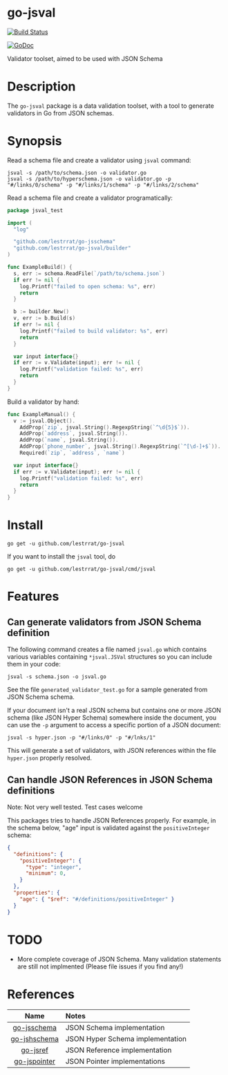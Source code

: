 # go-jsval

[![Build Status](https://travis-ci.org/lestrrat/go-jsval.svg?branch=master)](https://travis-ci.org/lestrrat/go-jsval)

[![GoDoc](https://godoc.org/github.com/lestrrat/go-jsval?status.svg)](https://godoc.org/github.com/lestrrat/go-jsval)

Validator toolset, aimed to be used with JSON Schema

# Description

The `go-jsval` package is a data validation toolset, with
a tool to generate validators in Go from JSON schemas.

# Synopsis

Read a schema file and create a validator using `jsval` command:

```shell
jsval -s /path/to/schema.json -o validator.go
jsval -s /path/to/hyperschema.json -o validator.go -p "#/links/0/schema" -p "#/links/1/schema" -p "#/links/2/schema"
```

Read a schema file and create a validator programatically:

```go
package jsval_test

import (
  "log"

  "github.com/lestrrat/go-jsschema"
  "github.com/lestrrat/go-jsval/builder"
)

func ExampleBuild() {
  s, err := schema.ReadFile(`/path/to/schema.json`)
  if err != nil {
    log.Printf("failed to open schema: %s", err)
    return
  }

  b := builder.New()
  v, err := b.Build(s)
  if err != nil {
    log.Printf("failed to build validator: %s", err)
    return
  }

  var input interface{}
  if err := v.Validate(input); err != nil {
    log.Printf("validation failed: %s", err)
    return
  }
}
```

Build a validator by hand:

```go
func ExampleManual() {
  v := jsval.Object().
    AddProp(`zip`, jsval.String().RegexpString(`^\d{5}$`)).
    AddProp(`address`, jsval.String()).
    AddProp(`name`, jsval.String()).
    AddProp(`phone_number`, jsval.String().RegexpString(`^[\d-]+$`)).
    Required(`zip`, `address`, `name`)

  var input interface{}
  if err := v.Validate(input); err != nil {
    log.Printf("validation failed: %s", err)
    return
  }
}
```

# Install

```
go get -u github.com/lestrrat/go-jsval
```

If you want to install the `jsval` tool, do

```
go get -u github.com/lestrrat/go-jsval/cmd/jsval
```

# Features

## Can generate validators from JSON Schema definition

The following command creates a file named `jsval.go` 
which contains various variables containing `*jsval.JSVal`
structures so you can include them in your code:

```
jsval -s schema.json -o jsval.go
```

See the file `generated_validator_test.go` for a sample
generated from JSON Schema schema.

If your document isn't a real JSON schema but contains one
or more JSON schema (like JSON Hyper Schema) somewhere inside
the document, you can use the `-p` argument to access a
specific portion of a JSON document:

```
jsval -s hyper.json -p "#/links/0" -p "#/lnks/1"
```

This will generate a set of validators, with JSON references
within the file `hyper.json` properly resolved.

## Can handle JSON References in JSON Schema definitions

Note: Not very well tested. Test cases welcome

This packages tries to handle JSON References properly.
For example, in the schema below, "age" input is validated
against the `positiveInteger` schema:

```json
{
  "definitions": {
    "positiveInteger": {
      "type": "integer",
      "minimum": 0,
    }
  },
  "properties": {
    "age": { "$ref": "#/definitions/positiveInteger" }
  }
}
```

# TODO

* More complete coverage of JSON Schema. Many validation statements are still not implmented (Please file issues if you find any!)

# References

| Name                                                     | Notes                            |
|:--------------------------------------------------------:|:---------------------------------|
| [go-jsschema](https://github.com/lestrrat/go-jsschema)   | JSON Schema implementation       |
| [go-jshschema](https://github.com/lestrrat/go-jshschema) | JSON Hyper Schema implementation |
| [go-jsref](https://github.com/lestrrat/go-jsref)         | JSON Reference implementation    |
| [go-jspointer](https://github.com/lestrrat/go-jspointer) | JSON Pointer implementations     |

